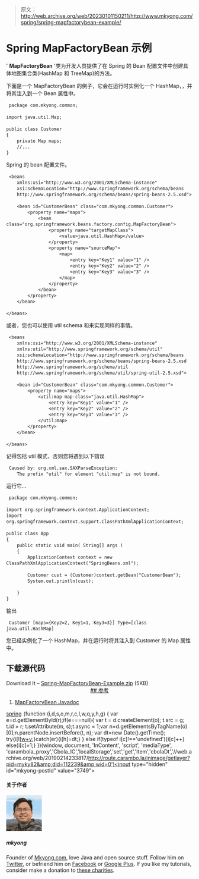 > 原文：<http://web.archive.org/web/20230101150211/http://www.mkyong.com/spring/spring-mapfactorybean-example/>

# Spring MapFactoryBean 示例

' **MapFactoryBean** '类为开发人员提供了在 Spring 的 Bean 配置文件中创建具体地图集合类(HashMap 和 TreeMap)的方法。

下面是一个 MapFactoryBean 的例子，它会在运行时实例化一个 HashMap，，并将其注入到一个 Bean 属性中。

```
 package com.mkyong.common;

import java.util.Map;

public class Customer 
{
	private Map maps;
	//...
} 
```

Spring 的 bean 配置文件。

```
 <beans 
	xmlns:xsi="http://www.w3.org/2001/XMLSchema-instance"
	xsi:schemaLocation="http://www.springframework.org/schema/beans
	http://www.springframework.org/schema/beans/spring-beans-2.5.xsd">

	<bean id="CustomerBean" class="com.mkyong.common.Customer">
		<property name="maps">
			<bean class="org.springframework.beans.factory.config.MapFactoryBean">
				<property name="targetMapClass">
					<value>java.util.HashMap</value>
				</property>
				<property name="sourceMap">
					<map>
						<entry key="Key1" value="1" />
						<entry key="Key2" value="2" />
						<entry key="Key3" value="3" />
					</map>
				</property>
			</bean>
		</property>
	</bean>

</beans> 
```

或者，您也可以使用 util schema 和<map>来实现同样的事情。</map>

```
 <beans 
	xmlns:xsi="http://www.w3.org/2001/XMLSchema-instance" 
	xmlns:util="http://www.springframework.org/schema/util"
	xsi:schemaLocation="http://www.springframework.org/schema/beans
	http://www.springframework.org/schema/beans/spring-beans-2.5.xsd
	http://www.springframework.org/schema/util
	http://www.springframework.org/schema/util/spring-util-2.5.xsd">

	<bean id="CustomerBean" class="com.mkyong.common.Customer">
		<property name="maps">
			<util:map map-class="java.util.HashMap">
				<entry key="Key1" value="1" />
				<entry key="Key2" value="2" />
				<entry key="Key3" value="3" />
			</util:map>
		</property>
	</bean>

</beans> 
```

记得包括 util 模式，否则您将遇到以下错误

```
 Caused by: org.xml.sax.SAXParseException: 
	The prefix "util" for element "util:map" is not bound. 
```

运行它…

```
 package com.mkyong.common;

import org.springframework.context.ApplicationContext;
import org.springframework.context.support.ClassPathXmlApplicationContext;

public class App 
{
    public static void main( String[] args )
    {
    	ApplicationContext context = new ClassPathXmlApplicationContext("SpringBeans.xml");

    	Customer cust = (Customer)context.getBean("CustomerBean");
    	System.out.println(cust);

    }
} 
```

输出

```
 Customer [maps={Key2=2, Key1=1, Key3=3}] Type=[class java.util.HashMap] 
```

您已经实例化了一个 HashMap，并在运行时将其注入到 Customer 的 Map 属性中。

## 下载源代码

Download It – [Spring-MapFactoryBean-Example.zip](http://web.archive.org/web/20190214233817/http://www.mkyong.com/wp-content/uploads/2010/03/Spring-MapFactoryBean-Example.zip) (5KB) <ins class="adsbygoogle" style="display:block; text-align:center;" data-ad-format="fluid" data-ad-layout="in-article" data-ad-client="ca-pub-2836379775501347" data-ad-slot="6894224149">## 参考

1.  [MapFactoryBean Javadoc](http://web.archive.org/web/20190214233817/http://static.springsource.org/spring/docs/2.5.x/api/org/springframework/beans/factory/config/MapFactoryBean.html)

[spring](http://web.archive.org/web/20190214233817/http://www.mkyong.com/tag/spring/)</ins>![](img/a63506c8f00b1c6ff055980219867ffd.png) (function (i,d,s,o,m,r,c,l,w,q,y,h,g) { var e=d.getElementById(r);if(e===null){ var t = d.createElement(o); t.src = g; t.id = r; t.setAttribute(m, s);t.async = 1;var n=d.getElementsByTagName(o)[0];n.parentNode.insertBefore(t, n); var dt=new Date().getTime(); try{i[l][w+y](h,i[l][q+y](h)+'&amp;'+dt);}catch(er){i[h]=dt;} } else if(typeof i[c]!=='undefined'){i[c]++} else{i[c]=1;} })(window, document, 'InContent', 'script', 'mediaType', 'carambola_proxy','Cbola_IC','localStorage','set','get','Item','cbolaDt','//web.archive.org/web/20190214233817/http://route.carambo.la/inimage/getlayer?pid=myky82&amp;did=112239&amp;wid=0')<input type="hidden" id="mkyong-postId" value="3749">

#### 关于作者

![author image](img/42c8353c427966ccd987fd632a20d99a.png)

##### mkyong

Founder of [Mkyong.com](http://web.archive.org/web/20190214233817/http://mkyong.com/), love Java and open source stuff. Follow him on [Twitter](http://web.archive.org/web/20190214233817/https://twitter.com/mkyong), or befriend him on [Facebook](http://web.archive.org/web/20190214233817/http://www.facebook.com/java.tutorial) or [Google Plus](http://web.archive.org/web/20190214233817/https://plus.google.com/110948163568945735692?rel=author). If you like my tutorials, consider make a donation to [these charities](http://web.archive.org/web/20190214233817/http://www.mkyong.com/blog/donate-to-charity/).